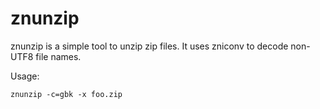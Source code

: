 # znunzip

znunzip is a simple tool to unzip zip files. It uses zniconv to decode non-UTF8 file names.

Usage:

    znunzip -c=gbk -x foo.zip




